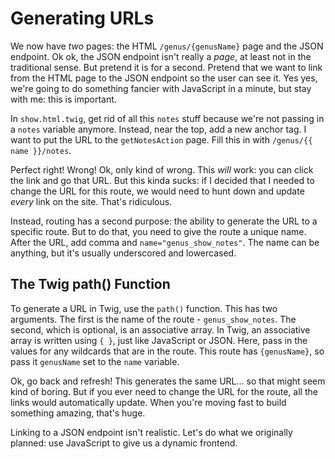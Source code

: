 # Generating URLs

We now have *two* pages: the HTML `/genus/{genusName}` page and the JSON endpoint.
Ok ok, the JSON endpoint isn't really a *page*, at least not in the traditional sense.
But pretend it is for a second. Pretend that we want to link from the HTML page to
the JSON endpoint so the user can see it. Yes yes, we're going to do something fancier
with JavaScript in a minute, but stay with me: this is important.

In `show.html.twig`, get rid of all this `notes` stuff because we're not passing in
a `notes` variable anymore. Instead, near the top, add a new anchor tag. I want to
put the URL to the `getNotesAction` page. Fill this in with `/genus/{{ name }}/notes`.

Perfect right! Wrong! Ok, only kind of wrong. This *will* work: you can click the
link and go that URL. But this kinda sucks: if I decided that I needed to change
the URL for this route, we would need to hunt down and update *every* link on the
site. That's ridiculous.

Instead, routing has a second purpose: the ability to generate the URL to a specific
route. But to do that, you need to give the route a unique name. After the URL, add
comma and `name="genus_show_notes"`. The name can be anything, but it's usually
underscored and lowercased.

## The Twig path() Function

To generate a URL in Twig, use the `path()` function. This has two arguments. The
first is the name of the route - `genus_show_notes`. The second, which is optional,
is an associative array. In Twig, an associative array is written using `{ }`, just
like JavaScript or JSON. Here, pass in the values for any wildcards that are in the
route. This route has `{genusName}`, so pass it `genusName` set to the `name` variable.

Ok, go back and refresh! This generates the same URL... so that might seem kind of
boring. But if you ever need to change the URL for the route, all the links would
automatically update. When you're moving fast to build something amazing, that's
huge.

Linking to a JSON endpoint isn't realistic. Let's do what we originally planned: use
JavaScript to give us a dynamic frontend.

